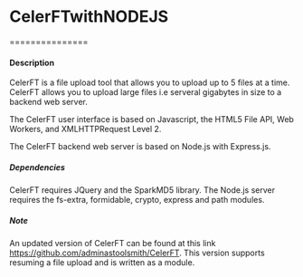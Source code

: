 # CelerFTwithNODEJS
===============

#### Description

CelerFT is a file upload tool that allows you to upload up to 5 files at a time. CelerFT allows you to upload 
large files i.e serveral gigabytes in size to a backend web server. 

The CelerFT user interface is based on Javascript, the HTML5 File API, Web Workers, and XMLHTTPRequest Level 2.

The CelerFT backend web server is based on Node.js with Express.js.

##### Dependencies

CelerFT requires JQuery and the SparkMD5 library. The Node.js server requires the fs-extra, formidable, crypto, 
express and path modules.

##### Note

An updated version of CelerFT can be found at this link https://github.com/adminastoolsmith/CelerFT. This version supports 
resuming a file upload and is written as a module.

